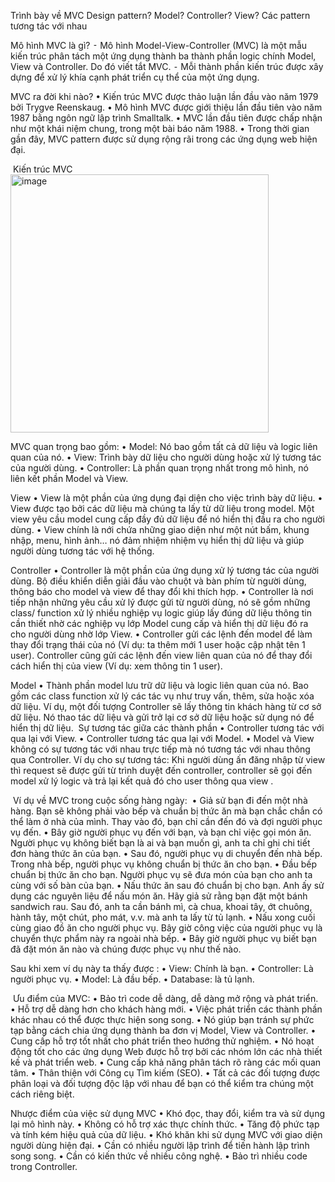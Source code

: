 Trình bày về MVC Design pattern? Model? Controller? View? Các pattern tương tác với nhau


Mô hình MVC là gì?
⁃	Mô hình Model-View-Controller (MVC) là một mẫu kiến trúc phân tách một ứng dụng thành ba thành phần logic chính Model, View và Controller. Do đó viết tắt MVC. 
⁃	Mỗi thành phần kiến trúc được xây dựng để xử lý khía cạnh phát triển cụ thể của một ứng dụng.  

MVC ra đời khi nào?
•	Kiến trúc MVC được thảo luận lần đầu vào năm 1979 bởi Trygve Reenskaug.
•	Mô hình MVC được giới thiệu lần đầu tiên vào năm 1987 bằng ngôn ngữ lập trình Smalltalk.
•	MVC lần đầu tiên được chấp nhận như một khái niệm chung, trong một bài báo năm 1988.
•	Trong thời gian gần đây, MVC pattern được sử dụng rộng rãi trong các ứng dụng web hiện đại.


 Kiến trúc MVC
<img width="413" alt="image" src="https://github.com/dnghngqun/Sem2-Java2/assets/117747610/953fb748-9a01-42ca-9dd0-4a4c1b131a0f">

 

MVC quan trọng bao gồm:
•	Model: Nó bao gồm tất cả dữ liệu và logic liên quan của nó.
•	View: Trình bày dữ liệu cho người dùng hoặc xử lý tương tác của người dùng.
•	Controller: Là phần quan trọng nhất trong mô hình, nó liên kết phần Model và View. 

View
•	View là một phần của ứng dụng đại diện cho việc trình bày dữ liệu.
•	View được tạo bởi các dữ liệu mà chúng ta lấy từ dữ liệu trong model. Một view yêu cầu model cung cấp đầy đủ dữ liệu để nó hiển thị đầu ra cho người dùng.
•	View chính là nới chứa những giao diện như một nút bấm, khung nhập, menu, hình ảnh… nó đảm nhiệm nhiệm vụ hiển thị dữ liệu và giúp người dùng tương tác với hệ thống.

Controller
•	Controller là một phần của ứng dụng xử lý tương tác của người dùng. Bộ điều khiển diễn giải đầu vào chuột và bàn phím từ người dùng, thông báo cho model và view để thay đổi khi thích hợp.
•	Controller là nơi tiếp nhận những yêu cầu xử lý được gửi từ người dùng, nó sẽ gồm những class/ function xử lý nhiều nghiệp vụ logic giúp lấy đúng dữ liệu thông tin cần thiết nhờ các nghiệp vụ lớp Model cung cấp và hiển thị dữ liệu đó ra cho người dùng nhờ lớp View.
•	Controller gửi các lệnh đến model để làm thay đổi trạng thái của nó (Ví dụ: ta thêm mới 1 user hoặc cập nhật tên 1 user). Controller cũng gửi các lệnh đến view liên quan của nó để thay đổi cách hiển thị của view (Ví dụ: xem thông tin 1 user). 

Model
•	Thành phần model lưu trữ dữ liệu và logic liên quan của nó. Bao gồm các class function xử lý các tác vụ như truy vấn, thêm, sửa hoặc xóa dữ liệu. Ví dụ, một đối tượng Controller sẽ lấy thông tin khách hàng từ cơ sở dữ liệu. Nó thao tác dữ liệu và gửi trở lại cơ sở dữ liệu hoặc sử dụng nó để hiển thị dữ liệu.
 Sự tương tác giữa các thành phần
•	Controller tương tác với qua lại với View.
•	Controller tương tác qua lại với Model.
•	Model và View không có sự tương tác với nhau trực tiếp mà nó tương tác với nhau thông qua Controller.
Ví dụ cho sự tương tác: Khi người dùng ấn đăng nhập từ view thì request sẽ được gửi từ trình duyệt đến controller, controller sẽ gọi đến model xử lý logic và trả lại kết quả đó cho user thông qua view .

 Ví dụ về MVC trong cuộc sống hàng ngày:  
•	Giả sử bạn đi đến một nhà hàng. Bạn sẽ không phải vào bếp và chuẩn bị thức ăn mà bạn chắc chắn có thể làm ở nhà của mình. Thay vào đó, bạn chỉ cần đến đó và đợi người phục vụ đến.
•	Bây giờ người phục vụ đến với bạn, và bạn chỉ việc gọi món ăn. Người phục vụ không biết bạn là ai và bạn muốn gì, anh ta chỉ ghi chi tiết đơn hàng thức ăn của bạn.
•	Sau đó, người phục vụ di chuyển đến nhà bếp. Trong nhà bếp, người phục vụ không chuẩn bị thức ăn cho bạn.
•	Đầu bếp chuẩn bị thức ăn cho bạn. Người phục vụ sẽ đưa món của bạn cho anh ta cùng với số bàn của bạn.
•	Nấu thức ăn sau đó chuẩn bị cho bạn. Anh ấy sử dụng các nguyên liệu để nấu món ăn. Hãy giả sử rằng bạn đặt một bánh sandwich rau. Sau đó, anh ta cần bánh mì, cà chua, khoai tây, ớt chuông, hành tây, một chút, pho mát, v.v. mà anh ta lấy từ tủ lạnh.
•	Nấu xong cuối cùng giao đồ ăn cho người phục vụ. Bây giờ công việc của người phục vụ là chuyển thực phẩm này ra ngoài nhà bếp.
•	Bây giờ người phục vụ biết bạn đã đặt món ăn nào và chúng được phục vụ như thế nào.

Sau khi xem ví dụ này ta thấy được :
•	View: Chính là bạn.
•	Controller: Là người phục vụ.
•	Model: Là đầu bếp.
•	Database: là tủ lạnh.


 Ưu điểm của MVC:
•	Bảo trì code dễ dàng, dễ dàng mở rộng và phát triển.
•	Hỗ trợ dễ dàng hơn cho khách hàng mới.
•	Việc phát triển các thành phần khác nhau có thể được thực hiện song song.
•	Nó giúp bạn tránh sự phức tạp bằng cách chia ứng dụng thành ba đơn vị Model, View và Controller.
•	Cung cấp hỗ trợ tốt nhất cho phát triển theo hướng thử nghiệm.
•	Nó hoạt động tốt cho các ứng dụng Web được hỗ trợ bởi các nhóm lớn các nhà thiết kế và phát triển web.
•	Cung cấp khả năng phân tách rõ ràng các mối quan tâm.
•	Thân thiện với Công cụ Tìm kiếm (SEO).
•	Tất cả các đối tượng được phân loại và đối tượng độc lập với nhau để bạn có thể kiểm tra chúng một cách riêng biệt. 

Nhược điểm của việc sử dụng MVC
•	Khó đọc, thay đổi, kiểm tra và sử dụng lại mô hình này.
•	Không có hỗ trợ xác thực chính thức.
•	Tăng độ phức tạp và tính kém hiệu quả của dữ liệu.
•	Khó khăn khi sử dụng MVC với giao diện người dùng hiện đại.
•	Cần có nhiều người lập trình để tiến hành lập trình song song.
•	Cần có kiến thức về nhiều công nghệ.
•	Bảo trì nhiều code trong Controller.


